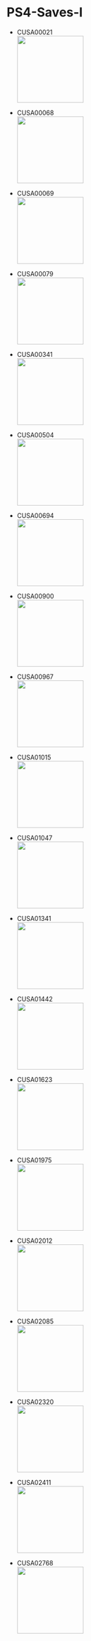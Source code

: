 # PS4-Saves-I

- CUSA00021 
</br><img src="https://gs2-sec.ww.prod.dl.playstation.net/gs2-sec/appkgo/prod/CUSA00021_00/3/i_651e9eb6c151a5b9d2956c51f2c7aff5a72ec4e151874162adf72fb0a6be8724/i/icon0.png" alt="" title="" width="150"/>


- CUSA00068 
</br><img src="https://gs2-sec.ww.prod.dl.playstation.net/gs2-sec/appkgo/prod/CUSA00068_00/3/i_f09e0f9fced42b75062281734b9431eb5585ea79add41e2a5743266db6b3664b/i/icon0.png" alt="" title="" width="150"/>

- CUSA00069
</br><img src="https://gs2-sec.ww.prod.dl.playstation.net/gs2-sec/appkgo/prod/CUSA00069_00/2/i_550821eb98a3a064f0b26d252fa1fcaa27ba7cd0c21f96838e2de3ddec415eba/i/icon0.png" alt="" title="" width="150"/>

- CUSA00079
</br><img src="https://gs2-sec.ww.prod.dl.playstation.net/gs2-sec/appkgo/prod/CUSA00079_00/3/i_58300ebc7405fbc62ef201ebc9bc7eead00c2ab8babda5769b8b13a81ab2ca8c/i/icon0.png" alt="" title="" width="150"/>

- CUSA00341
</br><img src="https://gs2-sec.ww.prod.dl.playstation.net/gs2-sec/appkgo/prod/CUSA00341_00/1/i_afeceb5f2e4bf76e0a467b0d65401fa7ab0023603ef01f1aca80854f6f4648b6/i/icon0.png" alt="" title="" width="150"/>

- CUSA00504
</br><img src="https://gs2-sec.ww.prod.dl.playstation.net/gs2-sec/appkgo/prod/CUSA00504_00/3/i_9cbca043e6cc002ea19bd4a89f3666e7d665299e03a97523ad12c2eae711dcde/i/icon0.png" alt="" title="" width="150"/>

- CUSA00694
</br><img src="https://gs2-sec.ww.prod.dl.playstation.net/gs2-sec/appkgo/prod/CUSA00694_00/2/i_16b87c47f8fbb18b334660e4f0c6ff94d195d8bb2b67a79878600bad8d36ba9a/i/icon0.png" alt="" title="" width="150"/>

- CUSA00900
</br><img src="https://gs2-sec.ww.prod.dl.playstation.net/gs2-sec/appkgo/prod/CUSA00900_00/2/i_44578d0c707358eb7f7ba1c1584fcbea87e924e3217439aadd15ddc6f1851e5b/i/icon0.png" alt="" title="" width="150"/>

- CUSA00967
</br><img src="https://gs2-sec.ww.prod.dl.playstation.net/gs2-sec/appkgo/prod/CUSA00967_00/5/i_6168f62d5d3bf6585f777212d2da736a24d4720ed7963c9dedb80137d8d812fb/i/icon0.png" alt="" title="" width="150"/>

- CUSA01015
</br><img src="https://gs2-sec.ww.prod.dl.playstation.net/gs2-sec/appkgo/prod/CUSA01015_00/3/i_46a63e02581b254dbaa76d990ac4c680f6b0e7aa8cedac83c486da87e59c6da1/i/icon0.png" alt="" title="" width="150"/>

- CUSA01047
</br><img src="https://gs2-sec.ww.prod.dl.playstation.net/gs2-sec/appkgo/prod/CUSA01047_00/2/i_eee87592e7f204f1212bdfe8550351d96b7caf887f5a7f620d775fa80dd5539a/i/icon0.png" alt="" title="" width="150"/>

- CUSA01341
</br><img src="https://gs2-sec.ww.prod.dl.playstation.net/gs2-sec/appkgo/prod/CUSA01341_00/2/i_6043c24eb627774432e82ee4b0482c2326302e773ed89be993e60601d1e0fd9f/i/icon0.png" alt="" title="" width="150"/>

- CUSA01442
</br><img src="https://gs2-sec.ww.prod.dl.playstation.net/gs2-sec/appkgo/prod/CUSA01442_00/2/i_e3348f40ecee98fafff2eac8626cc2ef5852f0cee018c9c4ed78c0d2946d527b/i/icon0.png" alt="" title="" width="150"/>

- CUSA01623
</br><img src="https://gs2-sec.ww.prod.dl.playstation.net/gs2-sec/appkgo/prod/CUSA01623_00/3/i_4235c8b4ed044602c9aa3eb7c9d6de5b7bf78e16692636bb7c548b45d60e1705/i/icon0.png" alt="" title="" width="150"/>

- CUSA01975
</br><img src="https://gs2-sec.ww.prod.dl.playstation.net/gs2-sec/appkgo/prod/CUSA01975_00/2/i_3525ae998edcfec44c7c0350858ccd327397b8f79b45fa601f177cb1e084f024/i/icon0.png" alt="" title="" width="150"/>

- CUSA02012
</br><img src="https://gs2-sec.ww.prod.dl.playstation.net/gs2-sec/appkgo/prod/CUSA02012_00/1/i_018d3114f496346e1705e2165d8980995ee1253dc9a85c8cc1bfb8ffff1856cb/i/icon0.png" alt="" title="" width="150"/>

- CUSA02085
</br><img src="https://gs2-sec.ww.prod.dl.playstation.net/gs2-sec/appkgo/prod/CUSA02085_00/6/i_8520b8dc00ba1f47f0b53d3cd16786232a7b1acf463e4696c2e202db019324df/i/icon0.png" alt="" title="" width="150"/>

- CUSA02320
</br><img src="https://gs2-sec.ww.prod.dl.playstation.net/gs2-sec/appkgo/prod/CUSA02320_00/1/i_ccb1d3158491ffd8e2383fa8fbf4a68ccaa8c92e404b407ad9b9f0dc4489f096/i/icon0.png" alt="" title="" width="150"/>

- CUSA02411
</br><img src="https://gs2-sec.ww.prod.dl.playstation.net/gs2-sec/appkgo/prod/CUSA02411_00/6/i_d94b249bbfcaeaaf402450fc0d84211f45f80a4799deeb8bcc2f54506d2496ba/i/icon0.png" alt="" title="" width="150"/>

- CUSA02768 
</br><img src="https://gs2-sec.ww.prod.dl.playstation.net/gs2-sec/appkgo/prod/CUSA02768_00/3/i_dd376d6dbac2ceb5884fe20b4affd84a5ed0196d8548d0615341427385b1a71e/i/icon0.png" alt="" title="" width="150"/>
